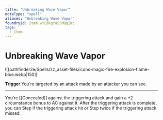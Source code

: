 ```yaml
---
title: "Unbreaking Wave Vapor"
noteType: "spell"
aliases: "Unbreaking Wave Vapor"
foundryId: Item.wYEdKqYaS5MQqIWc
tags:
  - Item
---
```


# Unbreaking Wave Vapor
![[pathfinder2e/Spells/zz_asset-files/icons-magic-fire-explosion-flame-blue.webp|150]]

**Trigger** You're targeted by an attack made by an attacker you can see.

* * *

You're [[Concealed]] against the triggering attack and gain a +2 circumstance bonus to AC against it. After the triggering attack is complete, you can Step if the triggering attack hit or Step twice if the triggering attack missed.
